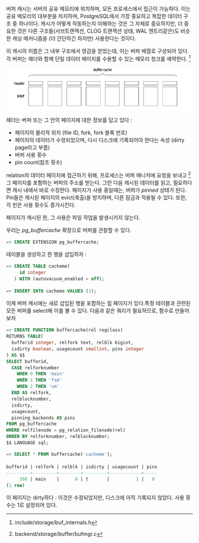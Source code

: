 버퍼 캐시는 서버의 공유 메모리에 위치하며, 모든 프로세스에서  접근이 가능하다. 이는 공유 메모리의 대부분을 차지하며, PostgreSQL에서 가장 중요하고 복잡한 데이터 구조 중 하나이다.
캐시가 어떻게 작동하는지 이해하는 것은 그 자체로 중요하지만, 더 중요한 것은 다른 구조들(서브트랜잭션, CLOG 트랜잭션 상태, WAL 엔트리같은)도 비슷한 캐싱 메커니즘을 (더 간단하긴 하지만) 사용한다는 것이다.

이 캐시의 이름은 그 내부 구조에서 영감을 얻었는데, 이는 버퍼 배열로 구성되어 있다. 각 버퍼는 헤더와 함께 단일 데이터 페이지를 수용할 수 있는 메모리 청크를 예약한다. [^1]

![](_static/CleanShot%20-000078.png)

헤더는  버퍼 또는 그 안의 페이지에 대한 정보를 담고 있다 : 
- 페이지의 물리적 위치 (file ID, fork, fork 블록 번호)
- 페이지의 데이터가 수정되었으며, 다시 디스크에 기록되어야 한다는 속성 (dirty page라고 부름)
- 버퍼 사용 횟수
- pin count(참조 횟수)

relation의 데이터 페이지에 접근하기 위해, 프로세스는 버퍼 매니저에 요청을 보내고 [^2] 그 페이지를 포함하는 버퍼의 주소를 받는다. 그런 다음 캐시된 데이터를 읽고, 필요하다면 캐시 내에서 바로 수정한다.
페이지가 사용 중일때는, 버퍼가 *pinned* 상태가 된다. Pin들은 캐시된 페이지의 evict(축출)을 방지하며, 다른 잠금과 적용될 수 있다. 또한, 각 핀은 사용 횟수도 증가시킨다.

페이지가 캐시된 한, 그 사용은 파일 작업을 발생시키지 않는다.

우리는 *pg_buffercache* 확장으로 버퍼를 관찰할 수 있다.

```sql
=> CREATE EXTENSION pg_buffercache;
```

테이블을 생성하고 한 행을 삽입하자 : 

```sql
=> CREATE TABLE cacheme(
     id integer
   ) WITH (autovacuum_enabled = off);

=> INSERT INTO cacheme VALUES (1);
```

이제 버퍼 캐시에는 새로 삽입된 행을 포함하는 힙 페이지가 있다.특정 테이블과 관련된 모든 버퍼를 select해 이를 볼 수 있다. 다음과 같은 쿼리가 필요하므로, 함수로 만들어보자

```sql
=> CREATE FUNCTION buffercache(rel regclass)
RETURNS TABLE(
  bufferid integer, relfork text, relblk bigint,
  isdirty boolean, usagecount smallint, pins integer
) AS $$
SELECT bufferid,
  CASE relforknumber
    WHEN 0 THEN 'main'
    WHEN 1 THEN 'fsm'
    WHEN 2 THEN 'vm'
  END AS relfork,
  relblocknumber,
  isdirty,
  usagecount,
  pinning_backends AS pins
FROM pg_buffercache
WHERE relfilenode = pg_relation_filenode(rel)
ORDER BY relforknumber, relblocknumber;
$$ LANGUAGE sql;
```

```sql
=> SELECT * FROM buffercache('cacheme');

bufferid | relfork | relblk | isdirty | usagecount | pins
---------+---------+--------+---------+------------+-----
     268 | main    |      0 | t       |          1 |   0
(1 row)
```

이 페이지는 dirty하다 : 이것은 수정되었지만, 디스크에 아직 기록되지 않았다. 사용 횟수는 1로 설정되어 있다.



[^1]:include/storage/buf_internals.h
[^2]:backend/storage/buffer/bufmgr.c
